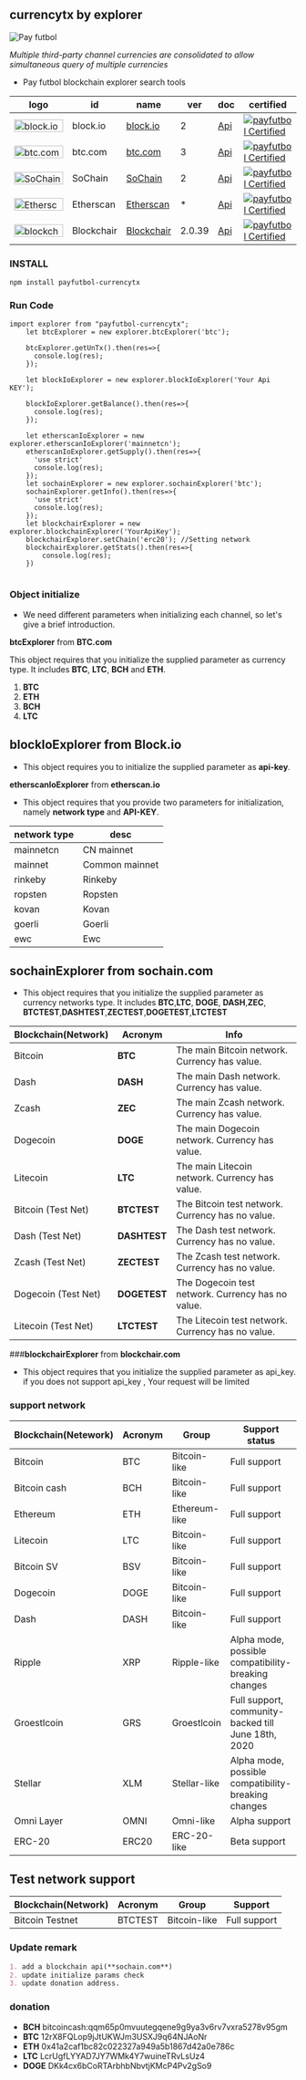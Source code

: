 ## currencytx by explorer

![Pay futbol](https://user-images.githubusercontent.com/56773766/68991717-97a03200-089c-11ea-9165-c726c58f8179.png)  

_Multiple third-party channel currencies are consolidated to allow simultaneous query of multiple currencies_


* Pay futbol blockchain explorer search tools

logo | id | name | ver | doc | certified
-| -| -| -| -| -|
[<img alt="block.io" src="https://user-images.githubusercontent.com/56773766/68992021-8d803280-08a0-11ea-866f-84c2a07f9f80.png" width="86" height="22" align="center" />](https://block.io) |  block.io | [block.io](https://block.io) | 2 | [Api](https://block.io/api/) | [![payfutbol Certified](https://img.shields.io/badge/payfutbol-certified-green.svg)](https://github.com/payfutbol/explorer/wiki/Certification)
[<img alt="btc.com" src="https://user-images.githubusercontent.com/56773766/68991746-f9609c00-089c-11ea-8560-350f075d8521.png" width=86 height=22 align=center>](https://btc.com) | btc.com | [btc.com](https://btc.com) | 3 | [Api](https://btc.com/api-doc) | [![payfutbol Certified](https://img.shields.io/badge/payfutbol-certified-green.svg)](https://github.com/payfutbol/explorer/wiki/Certification)
[<img src="https://user-images.githubusercontent.com/56773766/68991693-74758280-089c-11ea-8eee-4cfe35313e2e.png" alt="SoChain" width=86 height=22 align=center />](https://sochain.com) | SoChain | [SoChain](https://sochain.com) | 2 | [Api](https://sochain.com/api#introduction) | [![payfutbol Certified](https://img.shields.io/badge/payfutbol-certified-green.svg)](https://github.com/payfutbol/explorer/wiki/Certification)
[<img src="https://user-images.githubusercontent.com/56773766/68992098-b7862480-08a1-11ea-8026-d124a598a74c.png" alt="Etherscan" width=86 height=22 align=center />](https://etherscan.io/) | Etherscan | [Etherscan](https://etherscan.io/) | * | [Api](https://etherscan.io/apis) | [![payfutbol Certified](https://img.shields.io/badge/payfutbol-certified-green.svg)](https://github.com/payfutbol/explorer/wiki/Certification)
[<img src="https://user-images.githubusercontent.com/56773766/68992790-582d1200-08ab-11ea-9bc3-b0c13e37bcc2.png" alt="blockchair" width=86 height=22 aliign=center />](https://blockchair.com/) | Blockchair | [Blockchair](https://blockchair.com/) | 2.0.39 | [Api](https://github.com/Blockchair/Blockchair.Support/blob/master/API_DOCUMENTATION_EN.md) | [![payfutbol Certified](https://img.shields.io/badge/payfutbol-certified-green.svg)](https://github.com/payfutbol/explorer/wiki/Certification)


### INSTALL 
```vuejs
npm install payfutbol-currencytx
```

### Run Code

```vuejs
import explorer from "payfutbol-currencytx";
    let btcExplorer = new explorer.btcExplorer('btc');
    
    btcExplorer.getUnTx().then(res=>{
      console.log(res);
    });
    
    let blockIoExplorer = new explorer.blockIoExplorer('Your Api KEY');
    
    blockIoExplorer.getBalance().then(res=>{
      console.log(res);
    });
    
    let etherscanIoExplorer = new explorer.etherscanIoExplorer('mainnetcn');
    etherscanIoExplorer.getSupply().then(res=>{
      'use strict'
      console.log(res);
    });
    let sochainExplorer = new explorer.sochainExplorer('btc');
    sochainExplorer.getInfo().then(res=>{
      'use strict'
      console.log(res);
    });
    let blockchairExplorer = new explorer.blockchainExplorer('YourApiKey');
    blockchairExplorer.setChain('erc20'); //Setting network
    blockchairExplorer.getStats().then(res=>{
        console.log(res);
    })
    
``` 

### Object initialize 
* We need different parameters when initializing each channel, so let's give a brief introduction.

**btcExplorer** from **BTC.com**

This object requires that you initialize the supplied parameter as currency type. It includes **BTC**, **LTC**, **BCH** and **ETH**.

1. **BTC**
2. **ETH**
3. **BCH**
4. **LTC**

## **blockIoExplorer** from **Block.io**
  
* This object requires you to initialize the supplied parameter as **api-key**.
  
**etherscanIoExplorer** from **etherscan.io**
  
* This object requires that you provide two parameters for initialization, namely **network type** and **API-KEY**.
  
 network type | desc 
 -| - 
 mainnetcn | CN mainnet 
 mainnet | Common mainnet 
 rinkeby | Rinkeby 
 ropsten | Ropsten 
 kovan | Kovan 
 goerli | Goerli 
 ewc | Ewc 
 
## **sochainExplorer** from **sochain.com**

* This object requires that you initialize the supplied parameter as currency networks type. It includes **BTC**,**LTC**, **DOGE**, **DASH**,**ZEC**, **BTCTEST**,**DASHTEST**,**ZECTEST**,**DOGETEST**,**LTCTEST**

Blockchain(Network) | Acronym | Info
-| -| -
Bitcoin | **BTC** |The main Bitcoin network. Currency has value.
Dash | **DASH** | The main Dash network. Currency has value.
Zcash | **ZEC** | The main Zcash network. Currency has value.
Dogecoin | **DOGE** | The main Dogecoin network. Currency has value.
Litecoin | **LTC** | The main Litecoin network. Currency has value.
Bitcoin (Test Net) | **BTCTEST** | The Bitcoin test network. Currency has no value.
Dash (Test Net) | **DASHTEST** | The Dash test network. Currency has no value.
Zcash (Test Net) | **ZECTEST** | The Zcash test network. Currency has no value.
Dogecoin (Test Net) | **DOGETEST** | The Dogecoin test network. Currency has no value.
Litecoin (Test Net) | **LTCTEST** | The Litecoin test network. Currency has no value.

###**blockchairExplorer** from **blockchair.com**

* This object requires that you initialize the supplied parameter as api_key. if you does not support api_key , Your request will be limited

### support network

Blockchain(Netework) | Acronym | Group | Support status
-| -| -| -
Bitcoin | BTC | Bitcoin-like | Full support
Bitcoin cash | BCH | Bitcoin-like | Full support
Ethereum | ETH | Ethereum-like | Full support
Litecoin | LTC | Bitcoin-like | Full support
Bitcoin SV | BSV | Bitcoin-like | Full support
Dogecoin | DOGE | Bitcoin-like | Full support
Dash | DASH | Bitcoin-like | Full support
Ripple | XRP | Ripple-like | Alpha mode, possible compatibility-breaking changes
Groestlcoin | GRS | Groestlcoin | Full support, community-backed till June 18th, 2020
Stellar | XLM | Stellar-like | Alpha mode, possible compatibility-breaking changes
Omni Layer | OMNI | Omni-like | Alpha support
ERC-20 | ERC20 | ERC-20-like | Beta support

## Test network support

Blockchain(Network) | Acronym | Group | Support
-| -| -| -
Bitcoin Testnet | BTCTEST | Bitcoin-like | Full support



### Update remark
```markdown
1. add a blockchain api(**sochain.com**)
2. update initialize params check
3. update donation address.
```
### donation
* **BCH** bitcoincash:qqm65p0mvuutegqene9g9ya3v6rv7vxra5278v95gm
* **BTC** 12rX8FQLop9jJtUKWJm3USXJ9q64NJAoNr
* **ETH** 0x41a2caf1bc82c022327a949a5b1867d42a0e786c
* **LTC** LcrUgfLYYAD7JY7WMk4Y7wuineTRvLsUz4
* **DOGE** DKk4cx6bCoRTArbhbNbvtjKMcP4Pv2gSo9
